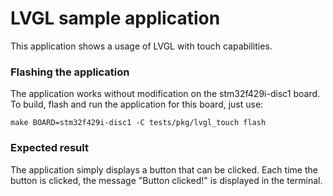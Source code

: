 LVGL sample application
============================

This application shows a usage of LVGL with touch capabilities.

### Flashing the application

The application works without modification on the stm32f429i-disc1 board. To
build, flash and run the application for this board, just use:

```
make BOARD=stm32f429i-disc1 -C tests/pkg/lvgl_touch flash
```

### Expected result

The application simply displays a button that can be clicked. Each time the
button is clicked, the message "Button clicked!" is displayed in the terminal.
